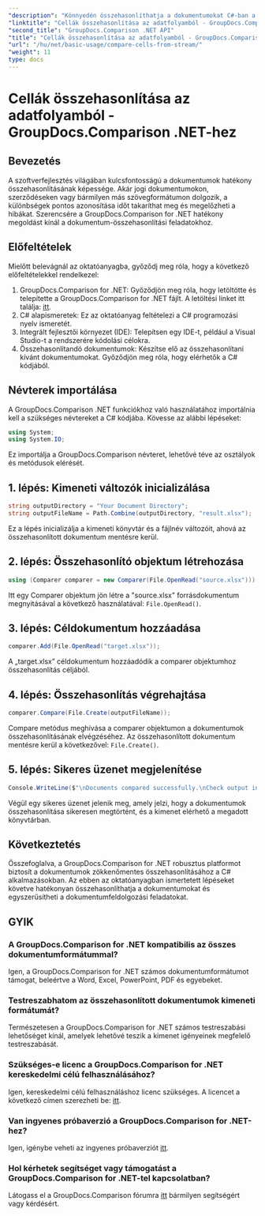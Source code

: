 ```yaml
---
"description": "Könnyedén összehasonlíthatja a dokumentumokat C#-ban a GroupDocs.Comparison for .NET segítségével. Egyszerűsítse dokumentumfeldolgozási feladatait könnyedén."
"linktitle": "Cellák összehasonlítása az adatfolyamból - GroupDocs.Comparison .NET-hez"
"second_title": "GroupDocs.Comparison .NET API"
"title": "Cellák összehasonlítása az adatfolyamból - GroupDocs.Comparison .NET-hez"
"url": "/hu/net/basic-usage/compare-cells-from-stream/"
"weight": 11
type: docs
---
```

# Cellák összehasonlítása az adatfolyamból - GroupDocs.Comparison .NET-hez

## Bevezetés
A szoftverfejlesztés világában kulcsfontosságú a dokumentumok hatékony összehasonlításának képessége. Akár jogi dokumentumokon, szerződéseken vagy bármilyen más szövegformátumon dolgozik, a különbségek pontos azonosítása időt takaríthat meg és megelőzheti a hibákat. Szerencsére a GroupDocs.Comparison for .NET hatékony megoldást kínál a dokumentum-összehasonlítási feladatokhoz.
## Előfeltételek
Mielőtt belevágnál az oktatóanyagba, győződj meg róla, hogy a következő előfeltételekkel rendelkezel:
1. GroupDocs.Comparison for .NET: Győződjön meg róla, hogy letöltötte és telepítette a GroupDocs.Comparison for .NET fájlt. A letöltési linket itt találja: [itt](https://releases.groupdocs.com/comparison/net/).
2. C# alapismeretek: Ez az oktatóanyag feltételezi a C# programozási nyelv ismeretét.
3. Integrált fejlesztői környezet (IDE): Telepítsen egy IDE-t, például a Visual Studio-t a rendszerére kódolási célokra.
4. Összehasonlítandó dokumentumok: Készítse elő az összehasonlítani kívánt dokumentumokat. Győződjön meg róla, hogy elérhetők a C# kódjából.

## Névterek importálása
A GroupDocs.Comparison .NET funkciókhoz való használatához importálnia kell a szükséges névtereket a C# kódjába. Kövesse az alábbi lépéseket:

```csharp
using System;
using System.IO;
```
Ez importálja a GroupDocs.Comparison névteret, lehetővé téve az osztályok és metódusok elérését.

## 1. lépés: Kimeneti változók inicializálása
```csharp
string outputDirectory = "Your Document Directory";
string outputFileName = Path.Combine(outputDirectory, "result.xlsx");
```
Ez a lépés inicializálja a kimeneti könyvtár és a fájlnév változóit, ahová az összehasonlított dokumentum mentésre kerül.
## 2. lépés: Összehasonlító objektum létrehozása
```csharp
using (Comparer comparer = new Comparer(File.OpenRead("source.xlsx")))
```
Itt egy Comparer objektum jön létre a "source.xlsx" forrásdokumentum megnyitásával a következő használatával: `File.OpenRead()`.
## 3. lépés: Céldokumentum hozzáadása
```csharp
comparer.Add(File.OpenRead("target.xlsx"));
```
A „target.xlsx” céldokumentum hozzáadódik a comparer objektumhoz összehasonlítás céljából.
## 4. lépés: Összehasonlítás végrehajtása
```csharp
comparer.Compare(File.Create(outputFileName));
```
Compare metódus meghívása a comparer objektumon a dokumentumok összehasonlításának elvégzéséhez. Az összehasonlított dokumentum mentésre kerül a következővel: `File.Create()`.
## 5. lépés: Sikeres üzenet megjelenítése
```csharp
Console.WriteLine($"\nDocuments compared successfully.\nCheck output in {outputDirectory}.");
```
Végül egy sikeres üzenet jelenik meg, amely jelzi, hogy a dokumentumok összehasonlítása sikeresen megtörtént, és a kimenet elérhető a megadott könyvtárban.

## Következtetés
Összefoglalva, a GroupDocs.Comparison for .NET robusztus platformot biztosít a dokumentumok zökkenőmentes összehasonlításához a C# alkalmazásokban. Az ebben az oktatóanyagban ismertetett lépéseket követve hatékonyan összehasonlíthatja a dokumentumokat és egyszerűsítheti a dokumentumfeldolgozási feladatokat.
## GYIK
### A GroupDocs.Comparison for .NET kompatibilis az összes dokumentumformátummal?
Igen, a GroupDocs.Comparison for .NET számos dokumentumformátumot támogat, beleértve a Word, Excel, PowerPoint, PDF és egyebeket.
### Testreszabhatom az összehasonlított dokumentumok kimeneti formátumát?
Természetesen a GroupDocs.Comparison for .NET számos testreszabási lehetőséget kínál, amelyek lehetővé teszik a kimenet igényeinek megfelelő testreszabását.
### Szükséges-e licenc a GroupDocs.Comparison for .NET kereskedelmi célú felhasználásához?
Igen, kereskedelmi célú felhasználáshoz licenc szükséges. A licencet a következő címen szerezheti be: [itt](https://purchase.groupdocs.com/buy).
### Van ingyenes próbaverzió a GroupDocs.Comparison for .NET-hez?
Igen, igénybe veheti az ingyenes próbaverziót [itt](https://releases.groupdocs.com/).
### Hol kérhetek segítséget vagy támogatást a GroupDocs.Comparison for .NET-tel kapcsolatban?
Látogass el a GroupDocs.Comparison fórumra [itt](https://forum.groupdocs.com/c/comparison/12) bármilyen segítségért vagy kérdésért.